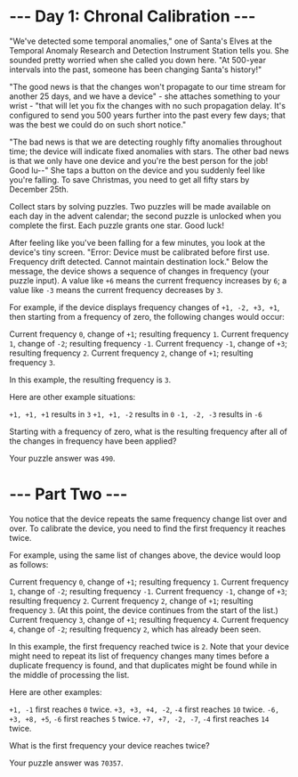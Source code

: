 # --- Day 1: Chronal Calibration ---
"We've detected some temporal anomalies," one of Santa's Elves at the Temporal Anomaly Research and Detection Instrument Station tells you. She sounded pretty worried when she called you down here. "At 500-year intervals into the past, someone has been changing Santa's history!"

"The good news is that the changes won't propagate to our time stream for another 25 days, and we have a device" - she attaches something to your wrist - "that will let you fix the changes with no such propagation delay. It's configured to send you 500 years further into the past every few days; that was the best we could do on such short notice."

"The bad news is that we are detecting roughly fifty anomalies throughout time; the device will indicate fixed anomalies with stars. The other bad news is that we only have one device and you're the best person for the job! Good lu--" She taps a button on the device and you suddenly feel like you're falling. To save Christmas, you need to get all fifty stars by December 25th.

Collect stars by solving puzzles. Two puzzles will be made available on each day in the advent calendar; the second puzzle is unlocked when you complete the first. Each puzzle grants one star. Good luck!

After feeling like you've been falling for a few minutes, you look at the device's tiny screen. "Error: Device must be calibrated before first use. Frequency drift detected. Cannot maintain destination lock." Below the message, the device shows a sequence of changes in frequency (your puzzle input). A value like `+6` means the current frequency increases by `6`; a value like `-3` means the current frequency decreases by `3`.

For example, if the device displays frequency changes of `+1, -2, +3, +1`, then starting from a frequency of zero, the following changes would occur:

Current frequency  `0`, change of `+1`; resulting frequency  `1`.
Current frequency  `1`, change of `-2`; resulting frequency `-1`.
Current frequency `-1`, change of `+3`; resulting frequency  `2`.
Current frequency  `2`, change of `+1`; resulting frequency  `3`.

In this example, the resulting frequency is `3`.

Here are other example situations:

`+1, +1, +1` results in  `3`
`+1, +1, -2` results in  `0`
`-1, -2, -3` results in `-6`

Starting with a frequency of zero, what is the resulting frequency after all of the changes in frequency have been applied?

Your puzzle answer was `490`.

# --- Part Two ---

You notice that the device repeats the same frequency change list over and over. To calibrate the device, you need to find the first frequency it reaches twice.

For example, using the same list of changes above, the device would loop as follows:

Current frequency  `0`, change of `+1`; resulting frequency  `1`.
Current frequency  `1`, change of `-2`; resulting frequency `-1`.
Current frequency `-1`, change of `+3`; resulting frequency  `2`.
Current frequency  `2`, change of `+1`; resulting frequency  `3`.
(At this point, the device continues from the start of the list.)
Current frequency  `3`, change of `+1`; resulting frequency  `4`.
Current frequency  `4`, change of `-2`; resulting frequency  `2`, which has already been seen.

In this example, the first frequency reached twice is `2`. Note that your device might need to repeat its list of frequency changes many times before a duplicate frequency is found, and that duplicates might be found while in the middle of processing the list.

Here are other examples:

`+1, -1` first reaches `0` twice.
`+3, +3, +4, -2`, `-4` first reaches `10` twice.
`-6, +3, +8, +5`, `-6` first reaches `5` twice.
`+7, +7, -2, -7`, `-4` first reaches `14` twice.

What is the first frequency your device reaches twice?

Your puzzle answer was `70357`.
